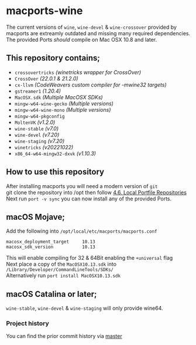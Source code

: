 # macports-wine
The current versions of `wine`, `wine-devel` & `wine-crossover` provided by macports are extreamly outdated and missing many required dependencies.\
The provided Ports *should* compile on Mac OSX 10.8 and later.

## This repository contains;
- `crossovertricks`         *(winetricks wrapper for CrossOver)*
- `CrossOver`               *(22.0.1 & 21.2.0)*
- `cx-llvm`                 *(CodeWeavers custom compiler for -mwine32 targets)*
- `gstreamer1`              *(1.20.4)*
- `MacOSX.sdk`              *(Multiple MacOSX SDKs)*
- `mingw-w64-wine-gecko`    *(Multiple versions)*
- `mingw-w64-wine-mono`     *(Multiple versions)*
- `mingw-w64-pkgconfig`
- `MoltenVK`                *(v1.2.0)*
- `wine-stable`             *(v7.0)*
- `wine-devel`              *(v7.20)*
- `wine-staging`            *(v7.20)*
- `winetricks`              *(v20221022)*
- `x86_64-w64-mingw32-dxvk` *(v1.10.3)*

## How to use this repository
After installing macports you will need a modern version of `git`\
git clone the repository into /opt then follow [4.6. Local Portfile Repositories](https://guide.macports.org/#development.local-repositories)\
Next run `port -v sync` you can now install any of the provided Ports.

## macOS Mojave;
Add the following into `/opt/local/etc/macports/macports.conf`
```
macosx_deployment_target     10.13
macosx_sdk_version           10.13
```
This will enable compiling for 32 & 64Bit enabling the `+universal` flag\
Next place a copy of the `MacOSX10.13.sdk` into `/Library/Developer/CommandLineTools/SDKs/` \
Alternatively run `port install MacOSX10.13.sdk`

## macOS Catalina or later;
`wine-stable`, `wine-devel` & `wine-staging` will only provide wine64.

### Project history
You can find the prior commit history via [master](https://github.com/Gcenx/macports-wine/tree/master)
